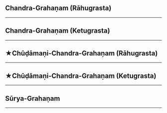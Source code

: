 ## Chandra-Grahaṇam (Rāhugrasta)


---
## Chandra-Grahaṇam (Ketugrasta)


---
## ★Chūḍāmaṇi-Chandra-Grahaṇam (Rāhugrasta)


---
## ★Chūḍāmaṇi-Chandra-Grahaṇam (Ketugrasta)


---
## Sūrya-Grahaṇam


---
